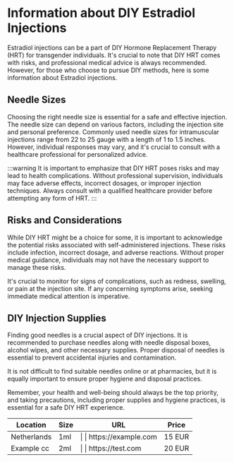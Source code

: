 # Information about DIY Estradiol Injections

Estradiol injections can be a part of DIY Hormone Replacement Therapy (HRT) for transgender individuals. It's crucial to note that DIY HRT comes with risks, and professional medical advice is always recommended. However, for those who choose to pursue DIY methods, here is some information about Estradiol injections.

## Needle Sizes

Choosing the right needle size is essential for a safe and effective injection. The needle size can depend on various factors, including the injection site and personal preference. Commonly used needle sizes for intramuscular injections range from 22 to 25 gauge with a length of 1 to 1.5 inches. However, individual responses may vary, and it's crucial to consult with a healthcare professional for personalized advice.

:::warning
It is important to emphasize that DIY HRT poses risks and may lead to health complications. Without professional supervision, individuals may face adverse effects, incorrect dosages, or improper injection techniques. Always consult with a qualified healthcare provider before attempting any form of HRT.
:::

## Risks and Considerations

While DIY HRT might be a choice for some, it is important to acknowledge the potential risks associated with self-administered injections. These risks include infection, incorrect dosage, and adverse reactions. Without proper medical guidance, individuals may not have the necessary support to manage these risks.

It's crucial to monitor for signs of complications, such as redness, swelling, or pain at the injection site. If any concerning symptoms arise, seeking immediate medical attention is imperative.

## DIY Injection Supplies

Finding good needles is a crucial aspect of DIY injections. It is recommended to purchase needles along with needle disposal boxes, alcohol wipes, and other necessary supplies. Proper disposal of needles is essential to prevent accidental injuries and contamination.

It is not difficult to find suitable needles online or at pharmacies, but it is equally important to ensure proper hygiene and disposal practices.

Remember, your health and well-being should always be the top priority, and taking precautions, including proper supplies and hygiene practices, is essential for a safe DIY HRT experience.

| Location    | Size | URL                        | Price  |
| ----------- | ---- | -------------------------- | ------ |
| Netherlands | 1ml  | \| \| https\://example.com | 15 EUR |
| Example cc  | 2ml  | \| \| https\://test.com    | 20 EUR |

